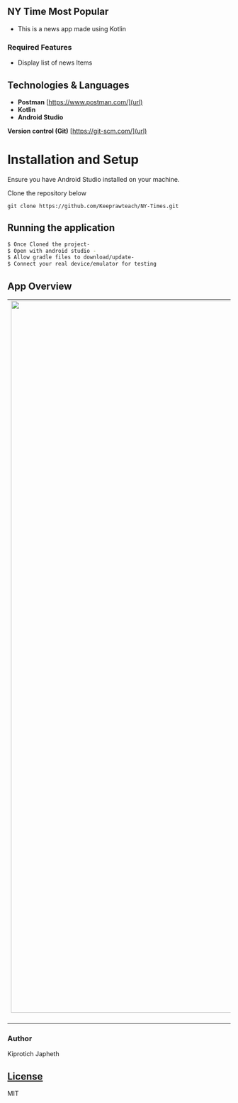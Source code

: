 ## NY Time Most Popular
- This is a news app made using Kotlin

### Required Features
- Display list of news Items 
 


## Technologies & Languages

- **Postman** [https://www.postman.com/](url)
- **Kotlin**
- **Android Studio**

**Version control (Git)** [https://git-scm.com/](url)

# Installation and Setup
Ensure you have Android Studio installed on your machine.


Clone the repository below

```
git clone https://github.com/Keeprawteach/NY-Times.git
```

## Running the application

```bash
$ Once Cloned the project- 
$ Open with android studio -
$ Allow gradle files to download/update-
$ Connect your real device/emulator for testing
``` 

## App Overview

| | | |
|:-------------------------:|:-------------------------:|:-------------------------:|
|<img width="1604" alt="Main Screen" src="https://github.com/Keeprawteach/NY-Times/blob/master/screenshots/device-2021-09-12-190450.png"> News Page |  <img width="1604" alt="Search" src="https://github.com/Keeprawteach/NY-Times/blob/master/screenshots/search.png"> Search Page |<img width="1604" alt="screen shot 2017-08-07 at 12 18 15 pm" src="https://github.com/Keeprawteach/NY-Times/blob/master/screenshots/exit.png"> Menu Actions|

### Author

Kiprotich Japheth

## [License](LICENSE)

MIT
